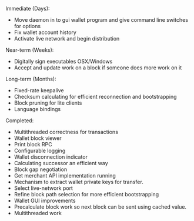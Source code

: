 Immediate (Days):
* Move daemon in to gui wallet program and give command line switches for options
* Fix wallet account history
* Activate live network and begin distribution

Near-term (Weeks):
* Digitally sign executables OSX/Windows
* Accept and update work on a block if someone does more work on it  

Long-term (Months):
* Fixed-rate keepalive
* Checksum calculating for efficient reconnection and bootstrapping
* Block pruning for lite clients
* Language bindings

Completed:
* Multithreaded correctness for transactions
* Wallet block viewer
* Print block RPC
* Configurable logging
* Wallet disconnection indicator
* Calculating successor an efficient way
* Block gap negotiation  
* Get merchant API implementation running  
* Mechanism to extract wallet private keys for transfer.  
* Select live-network port  
* Refine block path selection for more efficient bootstrapping  
* Wallet GUI improvements  
* Precalculate block work so next block can be sent using cached value.
* Multithreaded work  
